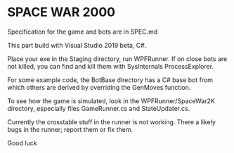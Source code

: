 # SPACE WAR 2000

Specification for the game and bots are in SPEC.md

This part build with Visual Studio 2019 beta, C#. 

Place your exe in the Staging directory, run WPFRunner. If on close bots are not killed, you can find and kill them with SysInternals ProcessExplorer.

For some example code, the BotBase directory has a C# base bot from which others are derived by overriding the GenMoves function.

To see how the game is simulated, look in the WPFRunner/SpaceWar2K directory, especially files GameRunner.cs and StateUpdater.cs.

Currently the crosstable stuff in the runner is not working. There a likely bugs in the runner; report them or fix them.

Good luck